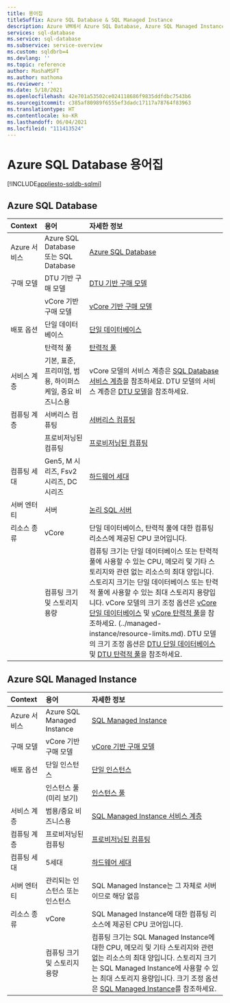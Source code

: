 ```yaml
---
title: 용어집
titleSuffix: Azure SQL Database & SQL Managed Instance
description: Azure VM에서 Azure SQL Database, Azure SQL Managed Instance 및 SQL로 작업하기 위한 용어 설명입니다.
services: sql-database
ms.service: sql-database
ms.subservice: service-overview
ms.custom: sqldbrb=4
ms.devlang: ''
ms.topic: reference
author: MashaMSFT
ms.author: mathoma
ms.reviewer: ''
ms.date: 5/18/2021
ms.openlocfilehash: 42e701a53502ce024118686f9835ddfdbc7543b6
ms.sourcegitcommit: c385af80989f6555ef3dadc17117a78764f83963
ms.translationtype: HT
ms.contentlocale: ko-KR
ms.lasthandoff: 06/04/2021
ms.locfileid: "111413524"
---
```

# <a name="azure-sql-database-glossary-of-terms"></a>Azure SQL Database 용어집
[!INCLUDE[appliesto-sqldb-sqlmi](./includes/appliesto-sqldb-sqlmi.md)]

## <a name="azure-sql-database"></a>Azure SQL Database

|Context|용어|자세한 정보|
|:---|:---|:---|
|Azure 서비스|Azure SQL Database 또는 SQL Database|[Azure SQL Database](database/sql-database-paas-overview.md)|
|구매 모델|DTU 기반 구매 모델|[DTU 기반 구매 모델](database/service-tiers-dtu.md)|
||vCore 기반 구매 모델|[vCore 기반 구매 모델](database/service-tiers-sql-database-vcore.md)|
|배포 옵션 |단일 데이터베이스|[단일 데이터베이스](database/single-database-overview.md)|
||탄력적 풀|[탄력적 풀](database/elastic-pool-overview.md)|
|서비스 계층|기본, 표준, 프리미엄, 범용, 하이퍼스케일, 중요 비즈니스용|vCore 모델의 서비스 계층은 [SQL Database 서비스 계층](database/service-tiers-sql-database-vcore.md#service-tiers)을 참조하세요. DTU 모델의 서비스 계층은 [DTU 모델](database/service-tiers-dtu.md#compare-the-dtu-based-service-tiers)을 참조하세요.|
|컴퓨팅 계층|서버리스 컴퓨팅|[서버리스 컴퓨팅](database/service-tiers-sql-database-vcore.md#compute-tiers)
||프로비저닝된 컴퓨팅|[프로비저닝된 컴퓨팅](database/service-tiers-sql-database-vcore.md#compute-tiers)
|컴퓨팅 세대|Gen5, M 시리즈, Fsv2 시리즈, DC 시리즈|[하드웨어 세대](database/service-tiers-sql-database-vcore.md#hardware-generations)
|서버 엔터티| 서버 |[논리 SQL 서버](database/logical-servers.md)|
|리소스 종류|vCore|단일 데이터베이스, 탄력적 풀에 대한 컴퓨팅 리소스에 제공된 CPU 코어입니다. |
||컴퓨팅 크기 및 스토리지 용량|컴퓨팅 크기는 단일 데이터베이스 또는 탄력적 풀에 사용할 수 있는 CPU, 메모리 및 기타 스토리지와 관련 없는 리소스의 최대 양입니다.  스토리지 크기는 단일 데이터베이스 또는 탄력적 풀에 사용할 수 있는 최대 스토리지 용량입니다. vCore 모델의 크기 조정 옵션은 [vCore 단일 데이터베이스](database/resource-limits-vcore-single-databases.md) 및 [vCore 탄력적 풀](database/resource-limits-vcore-elastic-pools.md)을 참조하세요.  (../managed-instance/resource-limits.md).  DTU 모델의 크기 조정 옵션은 [DTU 단일 데이터베이스](database/resource-limits-dtu-single-databases.md) 및 [DTU 탄력적 풀](database/resource-limits-dtu-elastic-pools.md)을 참조하세요.

## <a name="azure-sql-managed-instance"></a>Azure SQL Managed Instance

|Context|용어|자세한 정보|
|:---|:---|:---|
|Azure 서비스|Azure SQL Managed Instance|[SQL Managed Instance](managed-instance/sql-managed-instance-paas-overview.md)|
|구매 모델|vCore 기반 구매 모델|[vCore 기반 구매 모델](managed-instance/service-tiers-managed-instance-vcore.md)|
|배포 옵션 |단일 인스턴스|[단일 인스턴스](managed-instance/sql-managed-instance-paas-overview.md)|
||인스턴스 풀(미리 보기)|[인스턴스 풀](managed-instance/instance-pools-overview.md)|
|서비스 계층|범용/중요 비즈니스용|[SQL Managed Instance 서비스 계층](managed-instance/sql-managed-instance-paas-overview.md#service-tiers)|
|컴퓨팅 계층|프로비저닝된 컴퓨팅|[프로비저닝된 컴퓨팅](managed-instance/service-tiers-managed-instance-vcore.md#compute-tiers)|
|컴퓨팅 세대|5세대|[하드웨어 세대](managed-instance/service-tiers-managed-instance-vcore.md#hardware-generations)
|서버 엔터티|관리되는 인스턴스 또는 인스턴스| SQL Managed Instance는 그 자체로 서버이므로 해당 없음 |
|리소스 종류|vCore|SQL Managed Instance에 대한 컴퓨팅 리소스에 제공된 CPU 코어입니다.|
||컴퓨팅 크기 및 스토리지 용량|컴퓨팅 크기는 SQL Managed Instance에 대한 CPU, 메모리 및 기타 스토리지와 관련 없는 리소스의 최대 양입니다.  스토리지 크기는 SQL Managed Instance에 사용할 수 있는 최대 스토리지 용량입니다.  크기 조정 옵션은 [SQL Managed Instance](managed-instance/resource-limits.md)를 참조하세요. |
